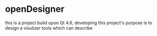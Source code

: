 # openDesigner
this is a project build upon Qt 4.6, developing this project's purpose is to design a visulizer tools which can describe
